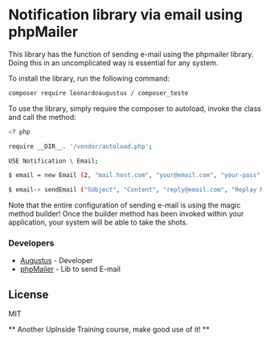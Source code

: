 
# Notification library via email using phpMailer

This library has the function of sending e-mail using the phpmailer library. Doing this in an uncomplicated way is essential for any system.

To install the library, run the following command:

```sh
composer require leonardoaugustus / composer_teste
```

To use the library, simply require the composer to autoload, invoke the class and call the method:

``` sh
<? php

require __DIR__. '/vendor/autoload.php';

USE Notification \ Email;

$ email = new Email (2, "mail.host.com", "your@email.com", "your-pass", "smtp secure (tls / ssl)", "port (587)","from@email.com", "From Name");

$ email-> sendEmail ("SUbject", "Content", "reply@email.com", "Replay Name", "address@email.com", "Address Name");
```

Note that the entire configuration of sending e-mail is using the magic method builder! Once the builder method has been invoked within your application, your system will be able to take the shots.

### Developers
* [Augustus] - Developer
* [phpMailer] - Lib to send E-mail

License
----

MIT

** Another UpInside Training course, make good use of it! **

[//]: #
[Augustus]: <mailto: contato@unitibox.com.br>
[Unitibox]: <https://unitibox.com.br>
[phpMailer]: <https://github.com/PHPMailer/PHPMailer>
